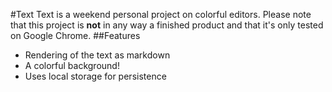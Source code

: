 #Text
Text is a weekend personal project on colorful editors.
Please note that this project is **not** in any way a finished product and that it's only tested on Google Chrome.
##Features
- Rendering of the text as markdown
- A colorful background!
- Uses local storage for persistence
